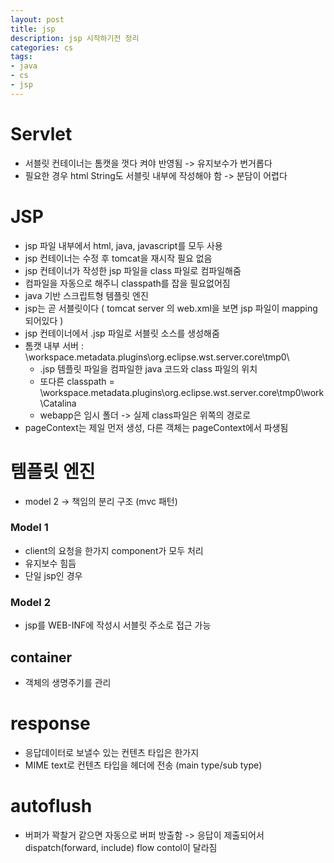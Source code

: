 ```yaml
---
layout: post
title: jsp
description: jsp 시작하기전 정리
categories: cs
tags: 
- java
- cs
- jsp
---
```


# Servlet
- 서블릿 컨테이너는 톰캣을 껏다 켜야 반영됨 -> 유지보수가 번거롭다
- 필요한 경우 html String도 서블릿 내부에 작성해야 함 -> 분담이 어렵다

# JSP
- jsp 파일 내부에서 html, java, javascript를 모두 사용
- jsp 컨테이너는 수정 후 tomcat을 재시작 필요 없음
- jsp 컨테이너가 작성한 jsp 파일을 class 파일로 컴파일해줌 
- 컴파일을 자동으로 해주니 classpath를 잡을 필요없어짐
- java 기반 스크립트형 템플릿 엔진
- jsp는 곧 서블릿이다 ( tomcat server 의 web.xml을 보면 jsp 파일이 mapping 되어있다 )
- jsp 컨테이너에서 .jsp 파일로 서블릿 소스를 생성해줌
- 톰캣 내부 서버 : \workspace\.metadata\.plugins\org.eclipse.wst.server.core\tmp0\
  - .jsp 템플릿 파일을 컴파일한 java 코드와 class 파일의 위치
  - 또다른 classpath = \workspace\.metadata\.plugins\org.eclipse.wst.server.core\tmp0\work\Catalina
  - webapp은 임시 폴더 -> 실제 class파일은 위쪽의 경로로
- pageContext는 제일 먼저 생성, 다른 객체는 pageContext에서 파생됨

# 템플릿 엔진
- model 2 -> 책임의 분리 구조 (mvc 패턴)

### Model 1
- client의 요청을 한가지 component가 모두 처리
- 유지보수 힘듬
- 단일 jsp인 경우

### Model 2
- jsp를 WEB-INF에 작성시 서블릿 주소로 접근 가능

## container
- 객체의 생명주기를 관리

# response
- 응답데이터로 보낼수 있는 컨텐츠 타입은 한가지
- MIME text로 컨텐츠 타입을 헤더에 전송 (main type/sub type)

# autoflush
- 버퍼가 꽉찰거 같으면 자동으로 버퍼 방출함 -> 응답이 제출되어서 dispatch(forward, include) flow contol이 달라짐



